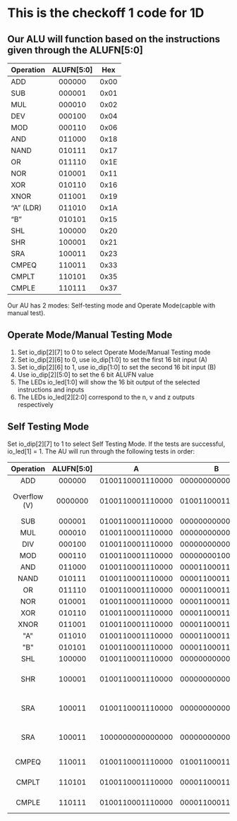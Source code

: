 This is the checkoff 1 code for 1D
=======

Our ALU will function based on the instructions given through the ALUFN[5:0]
------

| Operation | ALUFN[5:0] | Hex |
| ---------- | :-----------:  | :-----------: |
ADD	| 000000 | 0x00
SUB | 000001 | 0x01
MUL	| 000010 | 0x02
DEV	| 000100 | 0x04
MOD	| 000110 | 0x06
AND | 011000 | 0x18
NAND | 010111	| 0x17
OR | 011110 | 0x1E
NOR	| 010001 | 0x11
XOR	| 010110 | 0x16
XNOR | 011001	| 0x19
“A” (LDR)	| 011010 | 0x1A
“B”	| 010101 | 0x15
SHL	| 100000 | 0x20
SHR	| 100001 | 0x21
SRA	| 100011 | 0x23
CMPEQ	| 110011 | 0x33
CMPLT	| 110101 | 0x35
CMPLE	| 110111 | 0x37

Our AU has 2 modes: Self-testing mode and Operate Mode(capble with manual test).

## Operate Mode/Manual Testing Mode
1. Set io_dip[2][7] to 0 to select Operate Mode/Manual Testing mode
2. Set io_dip[2][6] to 0, use io_dip[1:0] to set the first 16 bit input (A) 
3. Set io_dip[2][6] to 1, use io_dip[1:0] to set the second 16 bit input (B)
4. Use io_dip[2][5:0] to set the 6 bit ALUFN value
5. The LEDs io_led[1:0] will show the 16 bit output of the selected instructions and inputs
6. The LEDs io_led[2][2:0] correspond to the n, v and z outputs respectively

## Self Testing Mode
Set io_dip[2][7] to 1 to select Self Testing Mode. If the tests are successful, io_led[1] = 1. The AU will run through the following tests in order:

Operation | ALUFN[5:0] | A | B | Output | Case
:---------: | :------: | :----------------: | :----------------: | :----------------: | ----------------------------
ADD | 000000 | 0100110001110000 | 0000000000000001 | 0100110001110001 | Adder
Overflow (V) | 0000000 | 0100110001110000 | 0100110001110000 | v = 1 | test comparator output
SUB | 000001 | 0100110001110000 | 0000000000000001 | 0100110001101111 | Subtraction
MUL | 000010 | 0100110001110000 | 0000000000000001 | 0100110001110000 | Multiplication
DIV | 000100 | 0100110001110000 | 0000000000000010 | 0010011000111000 | Division
MOD | 000110 | 0100110001110000 | 0000000010000000 | 0000000001110000 | Modulo
AND | 011000 | 0100110001110000 | 0000110001110001 | 0000110001110000 | AND gate
NAND | 010111 | 0100110001110000 | 0000110001110001| 1111001110001111 | NAND gate
OR | 011110 | 0100110001110000| 0000110001110001 | 0100110001110001 | OR gate
NOR | 010001 | 0100110001110000 | 0000110001110001 | 1011001110001110 | NOR gate
XOR | 010110 | 0100110001110000 | 0000110001110001 | 0100000000000001 | XOR gate
XNOR | 011001 | 0100110001110000 | 0000110001110001 | 1011111111111110 | XNOR gate
"A" | 011010 | 0100110001110000 | 0000110001110001 | 0100110001110000 | input A
"B" | 010101 | 0100110001110000 | 0000110001110001 | 0000110001110001 | input B
SHL | 100000 | 0100110001110000 | 0000000000000010 | 0011000111000000 | Shift left by 2
SHR | 100001 | 0100110001110000 | 0000000000000010 | 0001001100011100 | Shift right by 2 no sign extension
SRA | 100011 | 0100110001110000 | 0000000000000010 | 0001001100011100 | Shift right by 2 with sign extension
SRA | 100011 | 1000000000000000 | 0000000000000010 | 1110000000000000 | Shift right by 2 with sign extension
CMPEQ | 110011 | 0100110001110000 | 0100110001110000 | 0000000000000001 | Check if A = B
CMPLT | 110101 | 0100110001110000 | 0000110001110000 | 0000000000000000 | Check if A < B
CMPLE | 110111 | 0100110001110000 | 0000110001110000 | 0000000000000000 | Check if A <= B

